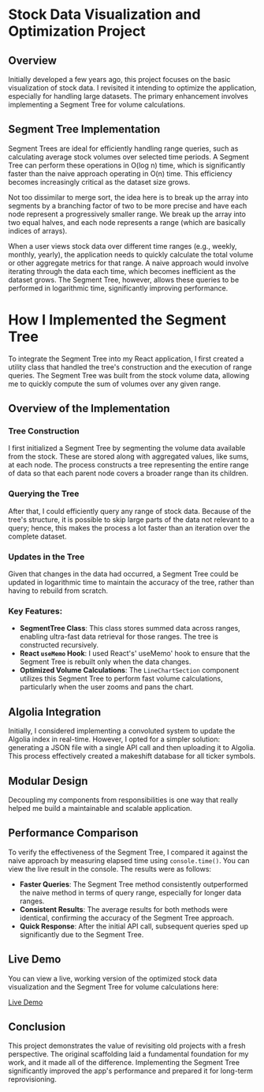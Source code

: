 # Stock Data Visualization and Optimization Project

## Overview

Initially developed a few years ago, this project focuses on the basic visualization of stock data. I revisited it intending to optimize the application, especially for handling large datasets. The primary enhancement involves implementing a Segment Tree for volume calculations.

## Segment Tree Implementation

Segment Trees are ideal for efficiently handling range queries, such as calculating average stock volumes over selected time periods. A Segment Tree can perform these operations in O(log n) time, which is significantly faster than the naive approach operating in O(n) time. This efficiency becomes increasingly critical as the dataset size grows.

Not too dissimilar to merge sort, the idea here is to break up the array into segments by a branching factor of two to be more precise and have each node represent a progressively smaller range. We break up the array into two equal halves, and each node represents a range (which are basically indices of arrays).

When a user views stock data over different time ranges (e.g., weekly, monthly, yearly), the application needs to quickly calculate the total volume or other aggregate metrics for that range. A naive approach would involve iterating through the data each time, which becomes inefficient as the dataset grows. The Segment Tree, however, allows these queries to be performed in logarithmic time, significantly improving performance.

# How I Implemented the Segment Tree

To integrate the Segment Tree into my React application, I first created a utility class that handled the tree's construction and the execution of range queries. The Segment Tree was built from the stock volume data, allowing me to quickly compute the sum of volumes over any given range.

## Overview of the Implementation

### Tree Construction

I first initialized a Segment Tree by segmenting the volume data available from the stock. These are stored along with aggregated values, like sums, at each node. The process constructs a tree representing the entire range of data so that each parent node covers a broader range than its children.

### Querying the Tree

After that, I could efficiently query any range of stock data. Because of the tree's structure, it is possible to skip large parts of the data not relevant to a query; hence, this makes the process a lot faster than an iteration over the complete dataset.

### Updates in the Tree

Given that changes in the data had occurred, a Segment Tree could be updated in logarithmic time to maintain the accuracy of the tree, rather than having to rebuild from scratch.


### Key Features:

- **SegmentTree Class**: This class stores summed data across ranges, enabling ultra-fast data retrieval for those ranges. The tree is constructed recursively.
- **React `useMemo` Hook**: I used React's' useMemo' hook to ensure that the Segment Tree is rebuilt only when the data changes.
- **Optimized Volume Calculations**: The `LineChartSection` component utilizes this Segment Tree to perform fast volume calculations, particularly when the user zooms and pans the chart.

## Algolia Integration

Initially, I considered implementing a convoluted system to update the Algolia index in real-time. However, I opted for a simpler solution: generating a JSON file with a single API call and then uploading it to Algolia. This process effectively created a makeshift database for all ticker symbols.

## Modular Design

Decoupling my components from responsibilities is one way that really helped me build a maintainable and scalable application. 

## Performance Comparison

To verify the effectiveness of the Segment Tree, I compared it against the naive approach by measuring elapsed time using `console.time()`. You can view the live result in the console. The results were as follows:

- **Faster Queries**: The Segment Tree method consistently outperformed the naive method in terms of query range, especially for longer data ranges.
- **Consistent Results**: The average results for both methods were identical, confirming the accuracy of the Segment Tree approach.
- **Quick Response**: After the initial API call, subsequent queries sped up significantly due to the Segment Tree.

## Live Demo

You can view a live, working version of the optimized stock data visualization and the Segment Tree for volume calculations here:

[Live Demo](https://2270termproject.netlify.app/)

## Conclusion

This project demonstrates the value of revisiting old projects with a fresh perspective. The original scaffolding laid a fundamental foundation for my work, and it made all of the difference. Implementing the Segment Tree significantly improved the app's performance and prepared it for long-term reprovisioning.

